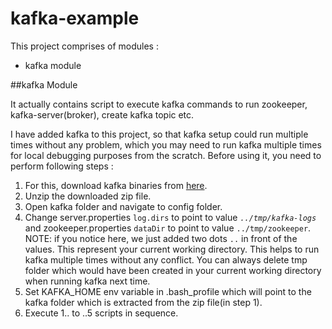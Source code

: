 # kafka-example
This project comprises of modules : 

* kafka module


##kafka Module

It actually contains script to execute kafka commands to run zookeeper, kafka-server(broker), create kafka topic etc.

I have added kafka to this project, so that kafka setup could run multiple times without any problem, which you may need to run kafka multiple times for local debugging purposes from the scratch.
Before using it, you need to perform following steps : 

1. For this, download kafka binaries from [here](https://kafka.apache.org/downloads).
2. Unzip the downloaded zip file.
3. Open kafka folder and navigate to config folder.
4. Change server.properties `log.dirs` to point to value *`../tmp/kafka-logs`* and zookeeper.properties `dataDir` to point to value `../tmp/zookeeper`.
NOTE: if you notice here, we just added two dots `..` in front of the values. This represent your current working directory.
This helps to run kafka multiple times without any conflict. You can always delete tmp folder which would have been created in your current working directory when running kafka next time.
5. Set KAFKA_HOME env variable in .bash_profile which will point to the kafka folder which is extracted from the zip file(in step 1).
6. Execute 1.. to ..5 scripts in sequence.

